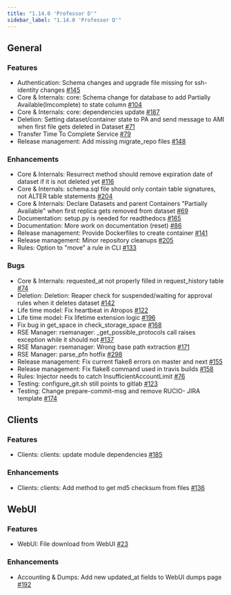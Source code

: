 ```yaml
---
title: "1.14.0 'Professor D'"
sidebar_label: "1.14.0 'Professor D'"
---
```


## General

### Features

- Authentication: Schema changes and upgrade file missing for ssh-identity changes [#145](https://github.com/rucio/rucio/issues/145)
- Core & Internals: core: Schema change for database to add Partially Available(Imcomplete) to state column [#104](https://github.com/rucio/rucio/issues/104)
- Core & Internals: core: dependencies update [#187](https://github.com/rucio/rucio/issues/187)
- Deletion: Setting dataset/container state to PA and send message to AMI when first file gets deleted in Dataset [#71](https://github.com/rucio/rucio/issues/71)
- Transfer Time To Complete Service [#79](https://github.com/rucio/rucio/issues/79)
- Release management: Add missing migrate_repo files [#148](https://github.com/rucio/rucio/issues/148)

### Enhancements

- Core & Internals: Resurrect method should remove expiration date of dataset if it is not deleted yet [#116](https://github.com/rucio/rucio/issues/116)
- Core & Internals: schema.sql file should only contain table signatures, not ALTER table statements [#204](https://github.com/rucio/rucio/issues/204)
- Core & Internals: Declare Datasets and parent Containers "Partially Available" when first replica gets removed from dataset [#69](https://github.com/rucio/rucio/issues/69)
- Documentation: setup.py is needed for readthedocs [#165](https://github.com/rucio/rucio/issues/165)
- Documentation: More work on documentation (reset) [#86](https://github.com/rucio/rucio/issues/86)
- Release management: Provide Dockerfiles to create container [#141](https://github.com/rucio/rucio/issues/141)
- Release management: Minor repository cleanups [#205](https://github.com/rucio/rucio/issues/205)
- Rules: Option to "move" a rule in CLI [#133](https://github.com/rucio/rucio/issues/133)

### Bugs

- Core & Internals: requested_at not properly filled in request_history table [#74](https://github.com/rucio/rucio/issues/74)
- Deletion: Deletion: Reaper check for suspended/waiting for approval rules when it deletes dataset [#142](https://github.com/rucio/rucio/issues/142)
- Life time model: Fix heartbeat in Atropos [#122](https://github.com/rucio/rucio/issues/122)
- Life time model: Fix lifetime extension logic [#196](https://github.com/rucio/rucio/issues/196)
- Fix bug in get_space in check_storage_space [#168](https://github.com/rucio/rucio/issues/168)
- RSE Manager: rsemanager: _get_possible_protocols call raises exception while it should not [#137](https://github.com/rucio/rucio/issues/137)
- RSE Manager: rsemanager: Wrong base path extraction [#171](https://github.com/rucio/rucio/issues/171)
- RSE Manager: parse_pfn hotfix [#298](https://github.com/rucio/rucio/issues/298)
- Release management: Fix current flake8 errors on master and next [#155](https://github.com/rucio/rucio/issues/155)
- Release management: Fix flake8 command used in travis builds [#158](https://github.com/rucio/rucio/issues/158)
- Rules: Injector needs to catch InsufficientAccountLimit [#76](https://github.com/rucio/rucio/issues/76)
- Testing: configure_git.sh still points to gitlab [#123](https://github.com/rucio/rucio/issues/123)
- Testing: Change prepare-commit-msg and remove RUCIO- JIRA template [#174](https://github.com/rucio/rucio/issues/174)

## Clients

### Features

- Clients: clients: update module dependencies [#185](https://github.com/rucio/rucio/issues/185)

### Enhancements

- Clients: clients: Add method to get md5 checksum from files [#136](https://github.com/rucio/rucio/issues/136)

## WebUI

### Features

- WebUI: File download from WebUI [#23](https://github.com/rucio/rucio/issues/23)

### Enhancements

- Accounting & Dumps: Add new updated_at fields to WebUI dumps page [#192](https://github.com/rucio/rucio/issues/192)
